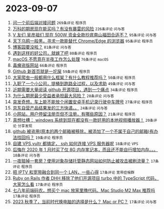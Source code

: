 # 2023-09-07

1. [问一个前后端对接问题](https://www.v2ex.com/t/971685) `269条评论` `程序员`
1. [万科的期房现在能买吗？有没有暴雷的风险](https://www.v2ex.com/t/971586) `226条评论` `问与答`
1. [V 友们,吴彦祖们,现在 500W 资金全款抄底南山福田合适不？](https://www.v2ex.com/t/971647) `95条评论` `问与答`
1. [天下乌鸦一般黑，寻求一款能替代 Chrome/Edge 的浏览器](https://www.v2ex.com/t/971770) `95条评论` `程序员`
1. [博客园要没啦？](https://www.v2ex.com/t/971719) `81条评论` `问与答`
1. [遇到这样的好公司，就嫁了吧](https://www.v2ex.com/t/971630) `80条评论` `程序员`
1. [macOS 不愿意在半夜工作怎么处理](https://www.v2ex.com/t/971642) `76条评论` `macOS`
1. [毒瘤盗版网站](https://www.v2ex.com/t/971583) `66条评论` `程序员`
1. [Github 新首页就是一坨屎](https://www.v2ex.com/t/971693) `59条评论` `程序员`
1. [大家爬虫一般都用什么框架？有什么教程推荐吗？](https://www.v2ex.com/t/971606) `50条评论` `程序员`
1. [入职了一个小公司，提桶到跑路全过程，以及求助](https://www.v2ex.com/t/971602) `49条评论` `问与答`
1. [近期需要大量阅读 github 开源项目，遇到一个痛点](https://www.v2ex.com/t/971712) `34条评论` `程序员`
1. [为什么期房最少受益者承担最大风险？](https://www.v2ex.com/t/971757) `28条评论` `问与答`
1. [突发奇想，车上能不能放个闲置安卓手机记录行驶中车牌号](https://www.v2ex.com/t/971704) `27条评论` `程序员`
1. [京东自营产品结果发的三方快递。。](https://www.v2ex.com/t/971617) `24条评论` `问与答`
1. [小网站，用户停留注册页但不注册，有哪些原因？](https://www.v2ex.com/t/971612) `21条评论` `程序员`
1. [真想吐槽： windows 系统到现在都没有一款好用的本地视频播放器！](https://www.v2ex.com/t/971842) `20条评论` `分享发现`
1. [github 被盗用(原本的两个邮箱被移除，被添加了一个不属于自己的邮箱)有办法找回吗？](https://www.v2ex.com/t/971645) `19条评论` `程序员`
1. [自建 VPS,vultr 都搞定， ssh 如何连接 VPS 服务器呢](https://www.v2ex.com/t/971687) `18条评论` `VPS`
1. [后悔在 2020 年 1 月时买了仅 8G 内存笔记本，而且还不能自行增加内存。。。](https://www.v2ex.com/t/971661) `18条评论` `问与答`
1. [一夜赔掉一套房？使用对象存储托管静态网站如何防止被攻击被刷流量？](https://www.v2ex.com/t/971873) `17条评论` `程序员`
1. [把 IPTV 和宽带融合到同一个 LAN，一些心得](https://www.v2ex.com/t/971817) `17条评论` `宽带症候群`
1. [Ruby on Rails 作者 DHH 移除了他们开源项目 turbo 中的 TypeScript 代码，大家怎么看](https://www.v2ex.com/t/971809) `17条评论` `程序员`
1. [七八年前端码农，想买个 mac 放家里撸代码。Mac Studio M2 Max 推荐吗](https://www.v2ex.com/t/971676) `17条评论` `程序员`
1. [2023 秋季了，当前时代换电脑的选择是什么？ Mac or PC？](https://www.v2ex.com/t/971615) `17条评论` `问与答`
